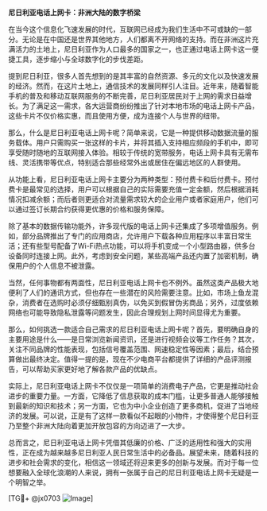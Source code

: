 **尼日利亚电话上网卡：非洲大陆的数字桥梁**

在当今这个信息化飞速发展的时代，互联网已经成为我们生活中不可或缺的一部分。无论是在中国还是世界其他地方，人们都离不开网络的支持。而在非洲这片充满活力的土地上，尼日利亚作为人口最多的国家之一，也正通过电话上网卡这一便捷工具，逐步缩小与全球数字化的步伐差距。

提到尼日利亚，很多人首先想到的是其丰富的自然资源、多元的文化以及快速发展的经济。然而，在这片土地上，通信技术的发展同样引人注目。近年来，随着智能手机的普及和移动互联网服务的不断完善，尼日利亚居民对于上网的需求日益增长。为了满足这一需求，各大运营商纷纷推出了针对本地市场的电话上网卡产品，这些卡片不仅价格实惠，而且使用方便，成为连接个人与世界的纽带。

那么，什么是尼日利亚电话上网卡呢？简单来说，它是一种提供移动数据流量的服务载体。用户只需购买一张这样的卡片，并将其插入支持相应频段的手机中，即可享受随时随地的互联网接入体验。相较于传统的宽带服务，电话上网卡具有无需布线、灵活携带等优点，特别适合那些经常外出或居住在偏远地区的人群使用。

从功能上看，尼日利亚电话上网卡主要分为两种类型：预付费卡和后付费卡。预付费卡是最常见的选择，用户可以根据自己的实际需要充值一定金额，然后根据消耗情况扣减余额；而后者则更适合对流量需求较大的企业用户或者家庭用户，他们可以通过签订长期合约获得更优惠的价格和服务保障。

除了基本的数据传输功能外，许多现代版的电话上网卡还集成了多项增值服务。例如，部分品牌推出了专门的应用商店，允许用户下载各种应用程序以丰富日常生活；还有些型号配备了Wi-Fi热点功能，可以将手机变成一个小型路由器，供多台设备同时连接上网。此外，考虑到安全问题，某些高端产品还内置了加密机制，确保用户的个人信息不被泄露。

当然，任何事物都有两面性，尼日利亚电话上网卡也不例外。虽然这类产品极大地便利了人们的通讯方式，但也存在一些潜在的风险需要注意。比如，市场上鱼龙混杂，消费者在选购时必须仔细甄别真伪，以免买到假冒伪劣商品；另外，过度依赖网络也可能导致隐私泄露等问题发生，因此合理规划上网时间显得尤为重要。

那么，如何挑选一款适合自己需求的尼日利亚电话上网卡呢？首先，要明确自身的主要用途是什么——是日常浏览新闻资讯，还是进行视频会议等工作任务？其次，关注不同品牌的性能表现，包括信号覆盖范围、网速稳定性等因素；最后，结合预算做出最终决定。值得一提的是，现在不少电商平台都提供了详细的产品评测报告，可以帮助买家更好地了解各款产品的优缺点。

实际上，尼日利亚电话上网卡不仅仅是一项简单的消费电子产品，它更是推动社会进步的重要力量。一方面，它降低了信息获取的成本门槛，让更多普通人能够接触到最新的知识和技术；另一方面，它也为中小企业创造了更多商机，促进了当地经济的发展。可以说，正是有了这样一款看似不起眼的小物件，才使得整个尼日利亚乃至整个非洲大陆向着更加开放包容的方向迈进了一大步。

总而言之，尼日利亚电话上网卡凭借其低廉的价格、广泛的适用性和强大的实用性，正在成为越来越多尼日利亚人民日常生活中的必备品。展望未来，随着科技的进步和社会需求的变化，相信这一领域还将迎来更多的创新与发展。而对于每一位想要融入全球化浪潮的人来说，拥有一张属于自己的尼日利亚电话上网卡无疑是一个明智之举。

[TG💪+ @jx0703 ![Image](https://github.com/user-attachments/assets/dbca1d08-cadb-493c-b0ec-ad6f7a83f270)]
